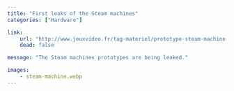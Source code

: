 ```yaml
---
title: "First leaks of the Steam machines"
categories: ["Hardware"]

link:
    url: "http://www.jeuxvideo.fr/tag-materiel/prototype-steam-machine-images-actu-603202.html"
    dead: false

message: "The Steam machines prototypes are being leaked."

images:
    - steam-machine.webp
---
```

